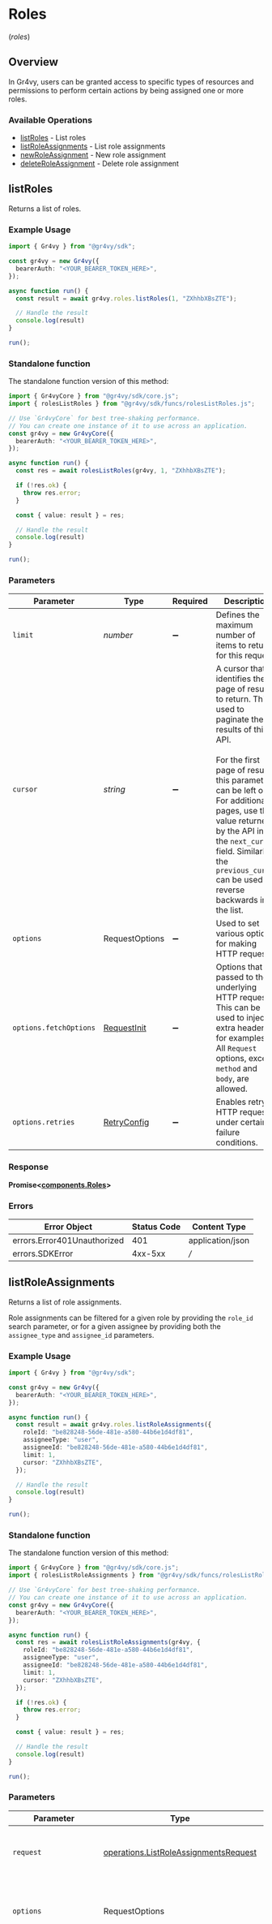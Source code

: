 # Roles
(*roles*)

## Overview

In Gr4vy, users can be granted access to specific types of resources and permissions
to perform certain actions by being assigned one or more roles.

### Available Operations

* [listRoles](#listroles) - List roles
* [listRoleAssignments](#listroleassignments) - List role assignments
* [newRoleAssignment](#newroleassignment) - New role assignment
* [deleteRoleAssignment](#deleteroleassignment) - Delete role assignment

## listRoles

Returns a list of roles.

### Example Usage

```typescript
import { Gr4vy } from "@gr4vy/sdk";

const gr4vy = new Gr4vy({
  bearerAuth: "<YOUR_BEARER_TOKEN_HERE>",
});

async function run() {
  const result = await gr4vy.roles.listRoles(1, "ZXhhbXBsZTE");

  // Handle the result
  console.log(result)
}

run();
```

### Standalone function

The standalone function version of this method:

```typescript
import { Gr4vyCore } from "@gr4vy/sdk/core.js";
import { rolesListRoles } from "@gr4vy/sdk/funcs/rolesListRoles.js";

// Use `Gr4vyCore` for best tree-shaking performance.
// You can create one instance of it to use across an application.
const gr4vy = new Gr4vyCore({
  bearerAuth: "<YOUR_BEARER_TOKEN_HERE>",
});

async function run() {
  const res = await rolesListRoles(gr4vy, 1, "ZXhhbXBsZTE");

  if (!res.ok) {
    throw res.error;
  }

  const { value: result } = res;

  // Handle the result
  console.log(result)
}

run();
```

### Parameters

| Parameter                                                                                                                                                                                                                                                                                                                                   | Type                                                                                                                                                                                                                                                                                                                                        | Required                                                                                                                                                                                                                                                                                                                                    | Description                                                                                                                                                                                                                                                                                                                                 | Example                                                                                                                                                                                                                                                                                                                                     |
| ------------------------------------------------------------------------------------------------------------------------------------------------------------------------------------------------------------------------------------------------------------------------------------------------------------------------------------------- | ------------------------------------------------------------------------------------------------------------------------------------------------------------------------------------------------------------------------------------------------------------------------------------------------------------------------------------------- | ------------------------------------------------------------------------------------------------------------------------------------------------------------------------------------------------------------------------------------------------------------------------------------------------------------------------------------------- | ------------------------------------------------------------------------------------------------------------------------------------------------------------------------------------------------------------------------------------------------------------------------------------------------------------------------------------------- | ------------------------------------------------------------------------------------------------------------------------------------------------------------------------------------------------------------------------------------------------------------------------------------------------------------------------------------------- |
| `limit`                                                                                                                                                                                                                                                                                                                                     | *number*                                                                                                                                                                                                                                                                                                                                    | :heavy_minus_sign:                                                                                                                                                                                                                                                                                                                          | Defines the maximum number of items to return for this request.                                                                                                                                                                                                                                                                             | [object Object]                                                                                                                                                                                                                                                                                                                             |
| `cursor`                                                                                                                                                                                                                                                                                                                                    | *string*                                                                                                                                                                                                                                                                                                                                    | :heavy_minus_sign:                                                                                                                                                                                                                                                                                                                          | A cursor that identifies the page of results to return. This is used to<br/>paginate the results of this API.<br/><br/>For the first page of results, this parameter can be left out.<br/>For additional pages, use the value returned by the API in<br/>the `next_cursor` field. Similarly the `previous_cursor` can be used to<br/>reverse backwards in the list. | [object Object]                                                                                                                                                                                                                                                                                                                             |
| `options`                                                                                                                                                                                                                                                                                                                                   | RequestOptions                                                                                                                                                                                                                                                                                                                              | :heavy_minus_sign:                                                                                                                                                                                                                                                                                                                          | Used to set various options for making HTTP requests.                                                                                                                                                                                                                                                                                       |                                                                                                                                                                                                                                                                                                                                             |
| `options.fetchOptions`                                                                                                                                                                                                                                                                                                                      | [RequestInit](https://developer.mozilla.org/en-US/docs/Web/API/Request/Request#options)                                                                                                                                                                                                                                                     | :heavy_minus_sign:                                                                                                                                                                                                                                                                                                                          | Options that are passed to the underlying HTTP request. This can be used to inject extra headers for examples. All `Request` options, except `method` and `body`, are allowed.                                                                                                                                                              |                                                                                                                                                                                                                                                                                                                                             |
| `options.retries`                                                                                                                                                                                                                                                                                                                           | [RetryConfig](../../lib/utils/retryconfig.md)                                                                                                                                                                                                                                                                                               | :heavy_minus_sign:                                                                                                                                                                                                                                                                                                                          | Enables retrying HTTP requests under certain failure conditions.                                                                                                                                                                                                                                                                            |                                                                                                                                                                                                                                                                                                                                             |

### Response

**Promise\<[components.Roles](../../models/components/roles.md)\>**

### Errors

| Error Object                | Status Code                 | Content Type                |
| --------------------------- | --------------------------- | --------------------------- |
| errors.Error401Unauthorized | 401                         | application/json            |
| errors.SDKError             | 4xx-5xx                     | */*                         |


## listRoleAssignments

Returns a list of role assignments.

Role assignments can be filtered for a given role by providing
the `role_id` search parameter, or for a given assignee by providing
both the `assignee_type` and `assignee_id` parameters.

### Example Usage

```typescript
import { Gr4vy } from "@gr4vy/sdk";

const gr4vy = new Gr4vy({
  bearerAuth: "<YOUR_BEARER_TOKEN_HERE>",
});

async function run() {
  const result = await gr4vy.roles.listRoleAssignments({
    roleId: "be828248-56de-481e-a580-44b6e1d4df81",
    assigneeType: "user",
    assigneeId: "be828248-56de-481e-a580-44b6e1d4df81",
    limit: 1,
    cursor: "ZXhhbXBsZTE",
  });

  // Handle the result
  console.log(result)
}

run();
```

### Standalone function

The standalone function version of this method:

```typescript
import { Gr4vyCore } from "@gr4vy/sdk/core.js";
import { rolesListRoleAssignments } from "@gr4vy/sdk/funcs/rolesListRoleAssignments.js";

// Use `Gr4vyCore` for best tree-shaking performance.
// You can create one instance of it to use across an application.
const gr4vy = new Gr4vyCore({
  bearerAuth: "<YOUR_BEARER_TOKEN_HERE>",
});

async function run() {
  const res = await rolesListRoleAssignments(gr4vy, {
    roleId: "be828248-56de-481e-a580-44b6e1d4df81",
    assigneeType: "user",
    assigneeId: "be828248-56de-481e-a580-44b6e1d4df81",
    limit: 1,
    cursor: "ZXhhbXBsZTE",
  });

  if (!res.ok) {
    throw res.error;
  }

  const { value: result } = res;

  // Handle the result
  console.log(result)
}

run();
```

### Parameters

| Parameter                                                                                                                                                                      | Type                                                                                                                                                                           | Required                                                                                                                                                                       | Description                                                                                                                                                                    |
| ------------------------------------------------------------------------------------------------------------------------------------------------------------------------------ | ------------------------------------------------------------------------------------------------------------------------------------------------------------------------------ | ------------------------------------------------------------------------------------------------------------------------------------------------------------------------------ | ------------------------------------------------------------------------------------------------------------------------------------------------------------------------------ |
| `request`                                                                                                                                                                      | [operations.ListRoleAssignmentsRequest](../../models/operations/listroleassignmentsrequest.md)                                                                                 | :heavy_check_mark:                                                                                                                                                             | The request object to use for the request.                                                                                                                                     |
| `options`                                                                                                                                                                      | RequestOptions                                                                                                                                                                 | :heavy_minus_sign:                                                                                                                                                             | Used to set various options for making HTTP requests.                                                                                                                          |
| `options.fetchOptions`                                                                                                                                                         | [RequestInit](https://developer.mozilla.org/en-US/docs/Web/API/Request/Request#options)                                                                                        | :heavy_minus_sign:                                                                                                                                                             | Options that are passed to the underlying HTTP request. This can be used to inject extra headers for examples. All `Request` options, except `method` and `body`, are allowed. |
| `options.retries`                                                                                                                                                              | [RetryConfig](../../lib/utils/retryconfig.md)                                                                                                                                  | :heavy_minus_sign:                                                                                                                                                             | Enables retrying HTTP requests under certain failure conditions.                                                                                                               |

### Response

**Promise\<[components.RoleAssignments](../../models/components/roleassignments.md)\>**

### Errors

| Error Object                | Status Code                 | Content Type                |
| --------------------------- | --------------------------- | --------------------------- |
| errors.Error401Unauthorized | 401                         | application/json            |
| errors.SDKError             | 4xx-5xx                     | */*                         |


## newRoleAssignment

Adds a role assignment, in effect applying a role to the given assignee.


### Example Usage

```typescript
import { Gr4vy } from "@gr4vy/sdk";

const gr4vy = new Gr4vy({
  bearerAuth: "<YOUR_BEARER_TOKEN_HERE>",
});

async function run() {
  const result = await gr4vy.roles.newRoleAssignment({
    role: {
      id: "462ab2e2-3e29-44bd-b39f-e4d1293affbb",
    },
    assignee: {
      type: "user",
      id: "42aae896-8ce2-4a60-b80a-5f6ae1dfbbd4",
    },
  });

  // Handle the result
  console.log(result)
}

run();
```

### Standalone function

The standalone function version of this method:

```typescript
import { Gr4vyCore } from "@gr4vy/sdk/core.js";
import { rolesNewRoleAssignment } from "@gr4vy/sdk/funcs/rolesNewRoleAssignment.js";

// Use `Gr4vyCore` for best tree-shaking performance.
// You can create one instance of it to use across an application.
const gr4vy = new Gr4vyCore({
  bearerAuth: "<YOUR_BEARER_TOKEN_HERE>",
});

async function run() {
  const res = await rolesNewRoleAssignment(gr4vy, {
    role: {
      id: "462ab2e2-3e29-44bd-b39f-e4d1293affbb",
    },
    assignee: {
      type: "user",
      id: "42aae896-8ce2-4a60-b80a-5f6ae1dfbbd4",
    },
  });

  if (!res.ok) {
    throw res.error;
  }

  const { value: result } = res;

  // Handle the result
  console.log(result)
}

run();
```

### Parameters

| Parameter                                                                                                                                                                      | Type                                                                                                                                                                           | Required                                                                                                                                                                       | Description                                                                                                                                                                    |
| ------------------------------------------------------------------------------------------------------------------------------------------------------------------------------ | ------------------------------------------------------------------------------------------------------------------------------------------------------------------------------ | ------------------------------------------------------------------------------------------------------------------------------------------------------------------------------ | ------------------------------------------------------------------------------------------------------------------------------------------------------------------------------ |
| `request`                                                                                                                                                                      | [components.RoleAssignmentRequest](../../models/components/roleassignmentrequest.md)                                                                                           | :heavy_check_mark:                                                                                                                                                             | The request object to use for the request.                                                                                                                                     |
| `options`                                                                                                                                                                      | RequestOptions                                                                                                                                                                 | :heavy_minus_sign:                                                                                                                                                             | Used to set various options for making HTTP requests.                                                                                                                          |
| `options.fetchOptions`                                                                                                                                                         | [RequestInit](https://developer.mozilla.org/en-US/docs/Web/API/Request/Request#options)                                                                                        | :heavy_minus_sign:                                                                                                                                                             | Options that are passed to the underlying HTTP request. This can be used to inject extra headers for examples. All `Request` options, except `method` and `body`, are allowed. |
| `options.retries`                                                                                                                                                              | [RetryConfig](../../lib/utils/retryconfig.md)                                                                                                                                  | :heavy_minus_sign:                                                                                                                                                             | Enables retrying HTTP requests under certain failure conditions.                                                                                                               |

### Response

**Promise\<[components.RoleAssignment](../../models/components/roleassignment.md)\>**

### Errors

| Error Object                   | Status Code                    | Content Type                   |
| ------------------------------ | ------------------------------ | ------------------------------ |
| errors.Error400BadRequest      | 400                            | application/json               |
| errors.Error401Unauthorized    | 401                            | application/json               |
| errors.Error409DuplicateRecord | 409                            | application/json               |
| errors.SDKError                | 4xx-5xx                        | */*                            |


## deleteRoleAssignment

Deletes a role assignment. The associated assignee will no longer be
assigned the role.

### Example Usage

```typescript
import { Gr4vy } from "@gr4vy/sdk";

const gr4vy = new Gr4vy({
  bearerAuth: "<YOUR_BEARER_TOKEN_HERE>",
});

async function run() {
  await gr4vy.roles.deleteRoleAssignment("1cdac457-400f-4866-8da6-5c193a8db158");

  
}

run();
```

### Standalone function

The standalone function version of this method:

```typescript
import { Gr4vyCore } from "@gr4vy/sdk/core.js";
import { rolesDeleteRoleAssignment } from "@gr4vy/sdk/funcs/rolesDeleteRoleAssignment.js";

// Use `Gr4vyCore` for best tree-shaking performance.
// You can create one instance of it to use across an application.
const gr4vy = new Gr4vyCore({
  bearerAuth: "<YOUR_BEARER_TOKEN_HERE>",
});

async function run() {
  const res = await rolesDeleteRoleAssignment(gr4vy, "1cdac457-400f-4866-8da6-5c193a8db158");

  if (!res.ok) {
    throw res.error;
  }

  const { value: result } = res;

  
}

run();
```

### Parameters

| Parameter                                                                                                                                                                      | Type                                                                                                                                                                           | Required                                                                                                                                                                       | Description                                                                                                                                                                    | Example                                                                                                                                                                        |
| ------------------------------------------------------------------------------------------------------------------------------------------------------------------------------ | ------------------------------------------------------------------------------------------------------------------------------------------------------------------------------ | ------------------------------------------------------------------------------------------------------------------------------------------------------------------------------ | ------------------------------------------------------------------------------------------------------------------------------------------------------------------------------ | ------------------------------------------------------------------------------------------------------------------------------------------------------------------------------ |
| `roleAssignmentId`                                                                                                                                                             | *string*                                                                                                                                                                       | :heavy_check_mark:                                                                                                                                                             | The unique ID for the role assignment.                                                                                                                                         | [object Object]                                                                                                                                                                |
| `options`                                                                                                                                                                      | RequestOptions                                                                                                                                                                 | :heavy_minus_sign:                                                                                                                                                             | Used to set various options for making HTTP requests.                                                                                                                          |                                                                                                                                                                                |
| `options.fetchOptions`                                                                                                                                                         | [RequestInit](https://developer.mozilla.org/en-US/docs/Web/API/Request/Request#options)                                                                                        | :heavy_minus_sign:                                                                                                                                                             | Options that are passed to the underlying HTTP request. This can be used to inject extra headers for examples. All `Request` options, except `method` and `body`, are allowed. |                                                                                                                                                                                |
| `options.retries`                                                                                                                                                              | [RetryConfig](../../lib/utils/retryconfig.md)                                                                                                                                  | :heavy_minus_sign:                                                                                                                                                             | Enables retrying HTTP requests under certain failure conditions.                                                                                                               |                                                                                                                                                                                |

### Response

**Promise\<void\>**

### Errors

| Error Object                | Status Code                 | Content Type                |
| --------------------------- | --------------------------- | --------------------------- |
| errors.Error401Unauthorized | 401                         | application/json            |
| errors.Error404NotFound     | 404                         | application/json            |
| errors.SDKError             | 4xx-5xx                     | */*                         |

